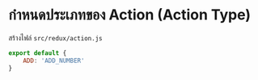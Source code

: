 
# กำหนดประเภทของ Action (Action Type)

สร้างไฟล์ `src/redux/action.js`

```js
export default {
    ADD: 'ADD_NUMBER'
}
```